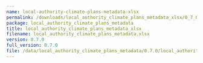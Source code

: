```yaml
---
name: local-authority-climate-plans-metadata-xlsx
permalink: /downloads/local_authority_climate_plans_metadata_xlsx/0_7_0
package: local_authority_climate_plans_metadata
title: local_authority_climate_plans_metadata_xlsx
filename: local_authority_climate_plans_metadata.xlsx
version: 0.7.0
full_version: 0.7.0
file: /data/local_authority_climate_plans_metadata/0.7.0/local_authority_climate_plans_metadata.xlsx
---
```

